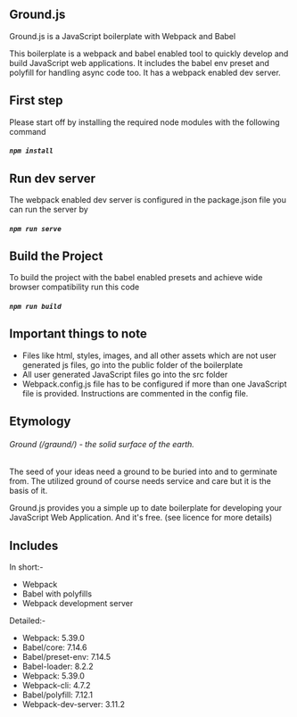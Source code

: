 ## Ground.js
Ground.js is a JavaScript boilerplate with Webpack and Babel

This boilerplate is a webpack and babel enabled tool to quickly develop and build JavaScript web applications. It includes the babel env preset and polyfill for handling async code too. It has a webpack enabled dev server.

## First step
Please start off by installing the required node modules with the following command
##### `npm install`

## Run dev server
The webpack enabled dev server is configured in the package.json file you can run the server by
##### `npm run serve`

## Build the Project
To build the project with the babel enabled presets and achieve wide browser compatibility run this code
##### `npm run build`

## Important things to note
* Files like html, styles, images, and all other assets which are not user generated js files, go into the public folder of the boilerplate
* All user generated JavaScript files go into the src folder
* Webpack.config.js file has to be configured if more than one JavaScript file is provided. Instructions are commented in the config file.

## Etymology
###### Ground (/ɡraʊnd/) - the solid surface of the earth.
The seed of your ideas need a ground to be buried into and to germinate from. The utilized ground of course needs service and care but it is the basis of it.

Ground.js provides you a simple up to date boilerplate for developing your JavaScript Web Application. And it's free. (see licence for more details)

## Includes
In short:-
* Webpack
* Babel with polyfills
* Webpack development server

Detailed:-
* Webpack: 5.39.0
* Babel/core: 7.14.6
* Babel/preset-env: 7.14.5
* Babel-loader: 8.2.2
* Webpack: 5.39.0
* Webpack-cli: 4.7.2
* Babel/polyfill: 7.12.1
* Webpack-dev-server: 3.11.2